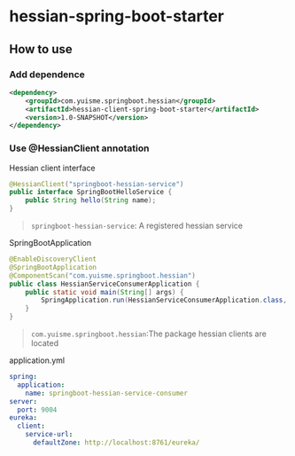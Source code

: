 # hessian-spring-boot-starter
##  How to use
### Add dependence

```xml
<dependency>
	<groupId>com.yuisme.springboot.hessian</groupId>
	<artifactId>hessian-client-spring-boot-starter</artifactId>
	<version>1.0-SNAPSHOT</version>
</dependency>
```

### Use @HessianClient annotation
Hessian client interface

```java
@HessianClient("springboot-hessian-service")
public interface SpringBootHelloService {
    public String hello(String name);
}
```
>`springboot-hessian-service`: A registered hessian service

SpringBootApplication

```java
@EnableDiscoveryClient
@SpringBootApplication
@ComponentScan("com.yuisme.springboot.hessian")
public class HessianServiceConsumerApplication {
    public static void main(String[] args) {
        SpringApplication.run(HessianServiceConsumerApplication.class, args);
    }
}
```
>`com.yuisme.springboot.hessian`:The package hessian clients are located

application.yml

```yml
spring:
  application:
    name: springboot-hessian-service-consumer
server:
  port: 9004
eureka:
  client:
    service-url:
      defaultZone: http://localhost:8761/eureka/
```
